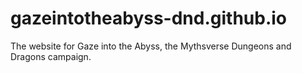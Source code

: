 # gazeintotheabyss-dnd.github.io
The website for Gaze into the Abyss, the Mythsverse Dungeons and Dragons campaign.
